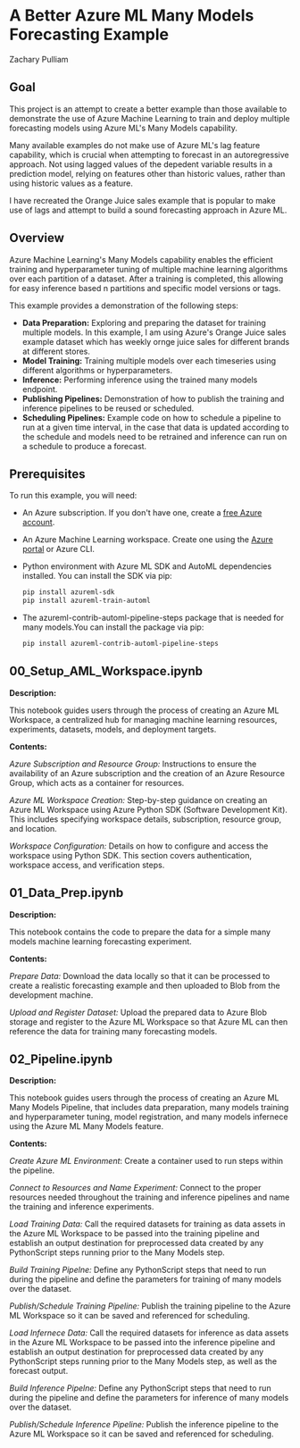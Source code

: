 # A Better Azure ML Many Models Forecasting Example
Zachary Pulliam

## Goal

This project is an attempt to create a better example than those available to demonstrate the use of Azure Machine Learning to train and deploy multiple forecasting models using Azure ML's Many Models capability.

Many available examples do not make use of Azure ML's lag feature capability, which is crucial when attempting to forecast in an autoregressive approach. Not using lagged values of the depedent variable results in a prediction model, relying on features other than historic values, rather than using historic values as a feature.

I have recreated the Orange Juice sales example that is popular to make use of lags and attempt to build a sound forecasting approach in Azure ML.

## Overview

Azure Machine Learning's Many Models capability enables the efficient training and hyperparameter tuning of multiple machine learning algorithms over each partition of a dataset. After a training is completed, this allowing for easy inference based n partitions and specific model versions or tags.

This example provides a demonstration of the following steps:
- **Data Preparation:** Exploring and preparing the dataset for training multiple models. In this example, I am using Azure's Orange Juice sales example dataset which has weekly ornge juice sales for different brands at different stores.
- **Model Training:** Training multiple models over each timeseries using different algorithms or hyperparameters.
- **Inference:** Performing inference using the trained many models endpoint.
- **Publishing Pipelines:** Demonstration of how to publish the training and inference pipelines to be reused or scheduled.
- **Scheduling Pipelines:** Example code on how to schedule a pipeline to run at a given time interval, in the case that data is updated according to the schedule and models need to be retrained and inference can run on a schedule to produce a forecast.

## Prerequisites

To run this example, you will need:
- An Azure subscription. If you don't have one, create a [free Azure account](https://azure.microsoft.com/free/).
- An Azure Machine Learning workspace. Create one using the [Azure portal](https://portal.azure.com/) or Azure CLI.
- Python environment with Azure ML SDK and AutoML dependencies installed. You can install the SDK via pip:

  ```bash
  pip install azureml-sdk
  pip install azureml-train-automl
  ```

- The azureml-contrib-automl-pipeline-steps package that is needed for many models.You can install the package via pip:

  ```bash
  pip install azureml-contrib-automl-pipeline-steps
  ```

## 00_Setup_AML_Workspace.ipynb

**Description:**

This notebook guides users through the process of creating an Azure ML Workspace, a centralized hub for managing machine learning resources, experiments, datasets, models, and deployment targets.

**Contents:**

*Azure Subscription and Resource Group:* Instructions to ensure the availability of an Azure subscription and the creation of an Azure Resource Group, which acts as a container for resources.

*Azure ML Workspace Creation:* Step-by-step guidance on creating an Azure ML Workspace using Azure Python SDK (Software Development Kit). This includes specifying workspace details, subscription, resource group, and location.

*Workspace Configuration:* Details on how to configure and access the workspace using Python SDK. This section covers authentication, workspace access, and verification steps.

## 01_Data_Prep.ipynb

**Description:**

This notebook contains the code to prepare the data for a simple many models machine learning forecasting experiment.

**Contents:**

*Prepare Data:* Download the data locally so that it can be processed to create a realistic forecasting example and then uploaded to Blob from the development machine.

*Upload and Register Dataset:* Upload the prepared data to Azure Blob storage and register to the Azure ML Workspace so that Azure ML can then reference the data for training many forecasting models.

## 02_Pipeline.ipynb

**Description:**

This notebook guides users through the process of creating an Azure ML Many Models Pipeline, that includes data preparation, many models training and hyperparameter tuning, model registration, and many models infernece using the Azure ML Many Models feature.

**Contents:**

*Create Azure ML Environment*: Create a container used to run steps within the pipeline.

*Connect to Resources and Name Experiment:* Connect to the proper resources needed throughout the training and inference pipelines and name the training and inference experiments.

*Load Training Data:* Call the required datasets for training as data assets in the Azure ML Workspace to be passed into the training pipeline and establish an output destination for preprocessed data created by any PythonScript steps running prior to the Many Models step.

*Build Training Pipelne:* Define any PythonScript steps that need to run during the pipeline and define the parameters for training of many models over the dataset.

*Publish/Schedule Training Pipeline:* Publish the training pipeline to the Azure ML Workspace so it can be saved and referenced for scheduling.

*Load Infernece Data:* Call the required datasets for inference as data assets in the Azure ML Workspace to be passed into the inference pipeline and establish an output destination for preprocessed data created by any PythonScript steps running prior to the Many Models step, as well as the forecast output.

*Build Inference Pipelne:* Define any PythonScript steps that need to run during the pipeline and define the parameters for inference of many models over the dataset.

*Publish/Schedule Inference Pipeline:* Publish the inference pipeline to the Azure ML Workspace so it can be saved and referenced for scheduling.
